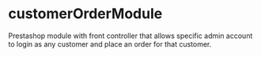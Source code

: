 # customerOrderModule
Prestashop module with front controller that allows specific admin account to login as any customer and place an order for that customer. 

